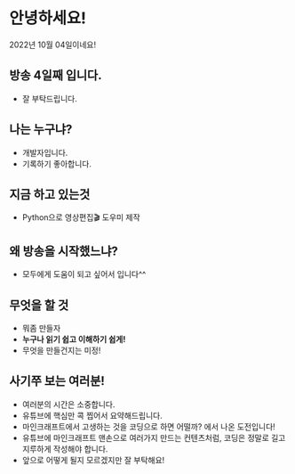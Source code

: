 
# 안녕하세요!
2022년 10월 04일이네요!
## 방송 4일째 입니다.
 - 잘 부탁드립니다.

## 나는 누구냐?

- 개발자입니다.
- 기록하기 좋아합니다.

## 지금 하고 있는것
- Python으로 영상편집🎬 도우미 제작

## 왜 방송을 시작했느냐?

- 모두에게 도움이 되고 싶어서 입니다^^

## 무엇을 할 것

- 뭐좀 만들자
- **누구나 읽기 쉽고 이해하기 쉽게!**
- 무엇을 만들건지는 미정!


## 사기쭈 보는 여러분!

- 여러분의 시간은 소중합니다.
- 유튜브에 핵심만 콕 찝어서 요약해드립니다.
- 마인크래프트에서 고생하는 것을 코딩으로 하면 어떨까? 에서 나온 도전입니다!
- 유튜브에 마인크래프트 맨손으로 여러가지 만드는 컨텐츠처럼, 코딩은 정말로 길고 지루하게 작성해야 합니다.
- 앞으로 어떻게 될지 모르겠지만 잘 부탁해요!